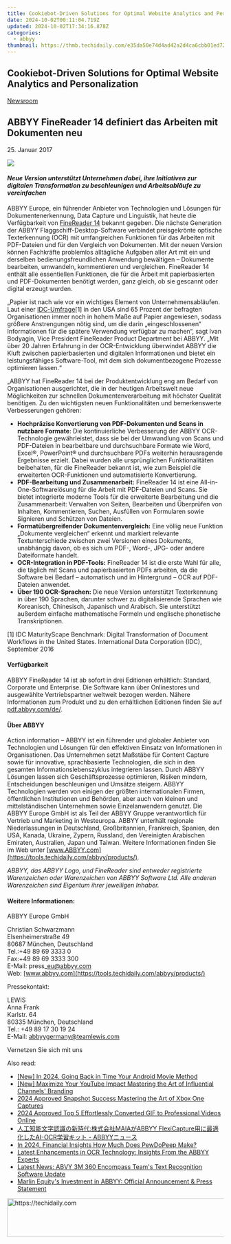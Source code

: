 ```yaml
---
title: Cookiebot-Driven Solutions for Optimal Website Analytics and Personalization
date: 2024-10-02T00:11:04.719Z
updated: 2024-10-02T17:34:16.878Z
categories:
  - abbyy
thumbnail: https://thmb.techidaily.com/e35da50e74d4ad42a2d4ca6cbb01ed721572402298c4b208ceac1efbbaaf58d4.png
---
```


## Cookiebot-Driven Solutions for Optimal Website Analytics and Personalization

[Newsroom](https://tools.techidaily.com/abbyy/products/)

## ABBYY FineReader 14 definiert das Arbeiten mit Dokumenten neu

25\. Januar 2017

![](https://content.abbyy.com/-/media/project/abbyy/abbyy/branchtemplates/shutterstock_1272462163_1296-x-729.jpg?h=729&iar=0&w=1296)

#### _Neue Version unterstützt Unternehmen dabei, ihre Initiativen zur digitalen Transformation zu beschleunigen und Arbeitsabläufe zu vereinfachen_

ABBYY Europe, ein führender Anbieter von Technologien und Lösungen für Dokumentenerkennung, Data Capture und Linguistik, hat heute die Verfügbarkeit von [FineReader 14](https://tools.techidaily.com/abbyy/products/) bekannt gegeben. Die nächste Generation der ABBYY Flaggschiff-Desktop-Software verbindet preisgekrönte optische Texterkennung (OCR) mit umfangreichen Funktionen für das Arbeiten mit PDF-Dateien und für den Vergleich von Dokumenten. Mit der neuen Version können Fachkräfte problemlos alltägliche Aufgaben aller Art mit ein und derselben bedienungsfreundlichen Anwendung bewältigen – Dokumente bearbeiten, umwandeln, kommentieren und vergleichen. FineReader 14 enthält alle essentiellen Funktionen, die für die Arbeit mit papierbasierten und PDF-Dokumenten benötigt werden, ganz gleich, ob sie gescannt oder digital erzeugt wurden.  
  
„Papier ist nach wie vor ein wichtiges Element von Unternehmensabläufen. Laut einer [IDC-Umfrage](http://www.idc.com/getdoc.jsp?containerId=US40647716)\[1\] in den USA sind 65 Prozent der befragten Organisationen immer noch in hohem Maße auf Papier angewiesen, sodass größere Anstrengungen nötig sind, um die darin „eingeschlossenen“ Informationen für die spätere Verwendung verfügbar zu machen“, sagt Ivan Bodyagin, Vice President FineReader Product Department bei ABBYY. „Mit über 20 Jahren Erfahrung in der OCR-Entwicklung überwindet ABBYY die Kluft zwischen papierbasierten und digitalen Informationen und bietet ein leistungsfähiges Software-Tool, mit dem sich dokumentbezogene Prozesse optimieren lassen.“

„ABBYY hat FineReader 14 bei der Produktentwicklung eng am Bedarf von Organisationen ausgerichtet, die in der heutigen Arbeitswelt neue Möglichkeiten zur schnellen Dokumentenverarbeitung mit höchster Qualität benötigen. Zu den wichtigsten neuen Funktionalitäten und bemerkenswerte Verbesserungen gehören:

* **Hochpräzise Konvertierung von PDF-Dokumenten und Scans in nutzbare Formate**: Die kontinuierliche Verbesserung der ABBYY OCR-Technologie gewährleistet, dass sie bei der Umwandlung von Scans und PDF-Dateien in bearbeitbare und durchsuchbare Formate wie Word, Excel®, PowerPoint® und durchsuchbare PDFs weiterhin herausragende Ergebnisse erzielt. Dabei wurden alle ursprünglichen Funktionalitäten beibehalten, für die FineReader bekannt ist, wie zum Beispiel die erweiterten OCR-Funktionen und automatisierte Konvertierung.
* **PDF-Bearbeitung und Zusammenarbeit:** FineReader 14 ist eine All-in-One-Softwarelösung für die Arbeit mit PDF-Dateien und Scans. Sie bietet integrierte moderne Tools für die erweiterte Bearbeitung und die Zusammenarbeit: Verwalten von Seiten, Bearbeiten und Überprüfen von Inhalten, Kommentieren, Suchen, Ausfüllen von Formularen sowie Signieren und Schützen von Dateien.
* **Formatübergreifender Dokumentenvergleich:** Eine völlig neue Funktion „Dokumente vergleichen“ erkennt und markiert relevante Textunterschiede zwischen zwei Versionen eines Dokuments, unabhängig davon, ob es sich um PDF-, Word-, JPG- oder andere Dateiformate handelt.
* **OCR-Integration in PDF-Tools:** FineReader 14 ist die erste Wahl für alle, die täglich mit Scans und papierbasierten PDFs arbeiten, da die Software bei Bedarf – automatisch und im Hintergrund – OCR auf PDF-Dateien anwendet.
* **Über 190 OCR-Sprachen:** Die neue Version unterstützt Texterkennung in über 190 Sprachen, darunter schwer zu digitalisierende Sprachen wie Koreanisch, Chinesisch, Japanisch und Arabisch. Sie unterstützt außerdem einfache mathematische Formeln und englische phonetische Transkriptionen.

\[1\] IDC MaturityScape Benchmark: Digital Transformation of Document Workflows in the United States. International Data Corporation (IDC), September 2016

#### Verfügbarkeit

ABBYY FineReader 14 ist ab sofort in drei Editionen erhältlich: Standard, Corporate und Enterprise. Die Software kann über Onlinestores und ausgewählte Vertriebspartner weltweit bezogen werden. Nähere Informationen zum Produkt und zu den erhältlichen Editionen finden Sie auf [pdf.abbyy.com/de/](https://tools.techidaily.com/abbyy/products/).

#### Über ABBYY

Action information – ABBYY ist ein führender und globaler Anbieter von Technologien und Lösungen für den effektiven Einsatz von Informationen in Organisationen. Das Unternehmen setzt Maßstäbe für Content Capture sowie für innovative, sprachbasierte Technologien, die sich in den gesamten Informationslebenszyklus integrieren lassen. Durch ABBYY Lösungen lassen sich Geschäftsprozesse optimieren, Risiken mindern, Entscheidungen beschleunigen und Umsätze steigern. ABBYY Technologien werden von einigen der größten internationalen Firmen, öffentlichen Institutionen und Behörden, aber auch von kleinen und mittelständischen Unternehmen sowie Einzelanwendern genutzt. Die ABBYY Europe GmbH ist als Teil der ABBYY Gruppe verantwortlich für Vertrieb und Marketing in Westeuropa. ABBYY unterhält regionale Niederlassungen in Deutschland, Großbritannien, Frankreich, Spanien, den USA, Kanada, Ukraine, Zypern, Russland, den Vereinigten Arabischen Emiraten, Australien, Japan und Taiwan. Weitere Informationen finden Sie im Web unter [www.ABBYY.com](https://tools.techidaily.com/abbyy/products/).

_ABBYY, das ABBYY Logo, und FineReader sind entweder registrierte Warenzeichen oder Warenzeichen von ABBYY Software Ltd. Alle anderen Warenzeichen sind Eigentum ihrer jeweiligen Inhaber._ 
  
#### Weitere Informationen:

ABBYY Europe GmbH

Christian Schwarzmann  
Elsenheimerstraße 49   
80687 München, Deutschland  
Tel.:+49 89 69 3333 0  
Fax:+49 89 69 3333 300  
E-Mail: press\_eu@abbyy.com  
Web: [www.abbyy.com](https://tools.techidaily.com/abbyy/products/)

  
Pressekontakt:

LEWIS  
Anna Frank  
Karlstr. 64  
80335 München, Deutschland  
Tel.: +49 89 17 30 19 24  
E-Mail: [abbyygermany@teamlewis.com](https://tools.techidaily.com/abbyy/products/)

  
Vernetzen Sie sich mit uns

<ins class="adsbygoogle"
     style="display:block"
     data-ad-format="autorelaxed"
     data-ad-client="ca-pub-7571918770474297"
     data-ad-slot="1223367746"></ins>

<ins class="adsbygoogle"
     style="display:block"
     data-ad-client="ca-pub-7571918770474297"
     data-ad-slot="8358498916"
     data-ad-format="auto"
     data-full-width-responsive="true"></ins>

<span class="atpl-alsoreadstyle">Also read:</span>
<div><ul>
<li><a href="https://fox-helps.techidaily.com/new-in-2024-going-back-in-time-your-android-movie-method/"><u>[New] In 2024, Going Back in Time Your Android Movie Method</u></a></li>
<li><a href="https://youtube-stream.techidaily.com/new-maximize-your-youtube-impact-mastering-the-art-of-influential-channels-branding/"><u>[New] Maximize Your YouTube Impact Mastering the Art of Influential Channels' Branding</u></a></li>
<li><a href="https://screen-activity-recording.techidaily.com/2024-approved-snapshot-success-mastering-the-art-of-xbox-one-captures/"><u>2024 Approved Snapshot Success Mastering the Art of Xbox One Captures</u></a></li>
<li><a href="https://article-files.techidaily.com/2024-approved-top-5-effortlessly-converted-gif-to-professional-videos-online/"><u>2024 Approved Top 5 Effortlessly Converted GIF to Professional Videos Online</u></a></li>
<li><a href="https://solve-manuals.techidaily.com/maiaabbyy-flexicaptureai-ocr-abbyy/"><u>人工知能文字認識の新時代:株式会社MAIAがABBYY FlexiCapture用に最適化したAI-OCR学習キット - ABBYYニュース</u></a></li>
<li><a href="https://some-techniques.techidaily.com/in-2024-financial-insights-how-much-does-pewdopeep-make/"><u>In 2024, Financial Insights How Much Does PewDoPeep Make?</u></a></li>
<li><a href="https://solve-manuals.techidaily.com/latest-enhancements-in-ocr-technology-insights-from-the-abbyy-experts/"><u>Latest Enhancements in OCR Technology: Insights From the ABBYY Experts</u></a></li>
<li><a href="https://solve-manuals.techidaily.com/latest-news-abvy-3m-360-encompass-teams-text-recognition-software-update/"><u>Latest News: ABVY 3M 360 Encompass Team's Text Recognition Software Update</u></a></li>
<li><a href="https://solve-manuals.techidaily.com/marlin-equitys-investment-in-abbyy-official-announcement-and-press-statement/"><u>Marlin Equity's Investment in ABBYY: Official Announcement & Press Statement</u></a></li>
</ul></div>

<!-- affiliate ads begin -->
<a href="https://appsumo.8odi.net/c/5597632/2043662/7443" target="_top" id="2043662">
  <img src="//a.impactradius-go.com/display-ad/7443-2043662" border="0" alt="https://techidaily.com" width="728" height="90"/>
</a>
<img height="0" width="0" src="https://appsumo.8odi.net/i/5597632/2043662/7443" style="position:absolute;visibility:hidden;" border="0" />
<!-- affiliate ads end -->

